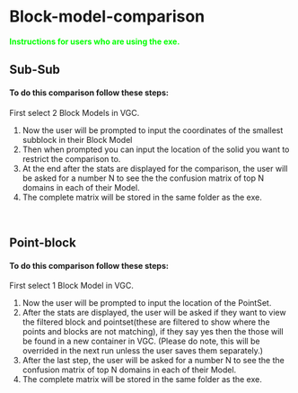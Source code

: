 <h1>Block-model-comparison</h1>
<b><span style="color: #00ff00;">Instructions for users who are using the exe.</span></b>
<h2>Sub-Sub</h2>
<h4>To do this comparison follow these steps:</h4>
<p>First select 2 Block Models in VGC.</p>
<ol>
<li>Now the user will be prompted to input the coordinates of the smallest subblock in their Block Model</li>
<li>Then when prompted you can input the location of the solid you want to restrict the comparison to.</li>
<li>At the end after the stats are displayed for the comparison, the user will be asked for a number N to see the the confusion matrix of top N domains in each of their Model.</li>
<li>The complete matrix will be stored in the same folder as the exe.</li>
</ol>
<p>&nbsp;</p>
<h2>Point-block</h2>
<h4>To do this comparison follow these steps:</h4>
<p>First select 1 Block Model in VGC.</p>
<ol>
<li>Now the user will be prompted to input the location of the PointSet.</li>
<li>After the stats are displayed, the user will be asked if they want to view the filtered block and pointset(these are filtered to show where the points and blocks are not matching), if they say yes then the those will be found in a new container in VGC. (Please do note, this will be overrided in the next run unless the user saves them separately.)</li>
<li>After the last step, the user will be asked for a number N to see the the confusion matrix of top N domains in each of their Model.</li>
<li>The complete matrix will be stored in the same folder as the exe.</li>
</ol>
<p>&nbsp;</p>
